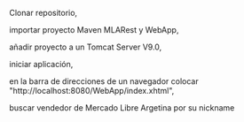 Clonar repositorio,

importar proyecto Maven MLARest y WebApp, 

añadir proyecto a un Tomcat Server V9.0,

iniciar aplicación,

en la barra de direcciones de un navegador colocar "http://localhost:8080/WebApp/index.xhtml",

buscar vendedor de Mercado Libre Argetina por su nickname
